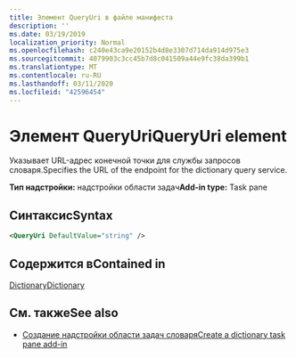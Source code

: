 ```yaml
---
title: Элемент QueryUri в файле манифеста
description: ''
ms.date: 03/19/2019
localization_priority: Normal
ms.openlocfilehash: c240e43ca9e20152b4d8e3307d714da914d975e3
ms.sourcegitcommit: 4079903c3cc45b7d8c041509a44e9fc38da399b1
ms.translationtype: MT
ms.contentlocale: ru-RU
ms.lasthandoff: 03/11/2020
ms.locfileid: "42596454"
---
```

# <a name="queryuri-element"></a><span data-ttu-id="627de-102">Элемент QueryUri</span><span class="sxs-lookup"><span data-stu-id="627de-102">QueryUri element</span></span>

<span data-ttu-id="627de-103">Указывает URL-адрес конечной точки для службы запросов словаря.</span><span class="sxs-lookup"><span data-stu-id="627de-103">Specifies the URL of the endpoint for the dictionary query service.</span></span>

<span data-ttu-id="627de-104">**Тип надстройки:** надстройки области задач</span><span class="sxs-lookup"><span data-stu-id="627de-104">**Add-in type:** Task pane</span></span>

## <a name="syntax"></a><span data-ttu-id="627de-105">Синтаксис</span><span class="sxs-lookup"><span data-stu-id="627de-105">Syntax</span></span>

```XML
<QueryUri DefaultValue="string" />
```

## <a name="contained-in"></a><span data-ttu-id="627de-106">Содержится в</span><span class="sxs-lookup"><span data-stu-id="627de-106">Contained in</span></span>

[<span data-ttu-id="627de-107">Dictionary</span><span class="sxs-lookup"><span data-stu-id="627de-107">Dictionary</span></span>](dictionary.md)

## <a name="see-also"></a><span data-ttu-id="627de-108">См. также</span><span class="sxs-lookup"><span data-stu-id="627de-108">See also</span></span>

- [<span data-ttu-id="627de-109">Создание надстройки области задач словаря</span><span class="sxs-lookup"><span data-stu-id="627de-109">Create a dictionary task pane add-in</span></span>](../../word/dictionary-task-pane-add-ins.md)
